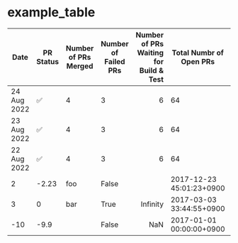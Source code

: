 # example_table
|   Date    |    PR Status     |Number of PRs Merged|Number of Failed PRs|Number of PRs Waiting for Build & Test|Total Numbr of Open PRs |    MM Status     |Number of Successful Master Merges|Jira Ticket #|
|-----------|------------------|--------------------|--------------------|-------------------------------------:|------------------------|------------------|---------------------------------:|-------------|
|24 Aug 2022|:white_check_mark:|                   4|                   3|                                     6|                      64|:white_check_mark:|                                 0|TrilFrame-423|
|23 Aug 2022|:white_check_mark:|                   4|                   3|                                     6|                      64|:white_check_mark:|                                 0|TrilFrame-405|
|22 Aug 2022|:white_check_mark:|                   4|                   3|                                     6|                      64|:white_check_mark:|                                 0|TrilFrame-404|
|          2|-2.23             |foo                 |False               |                                      |2017-12-23 45:01:23+0900|                  |                                  |             |
|          3|                 0|bar                 |True                |                              Infinity|2017-03-03 33:44:55+0900|                  |                                  |             |
|        -10|              -9.9|                    |False               |                                   NaN|2017-01-01 00:00:00+0900|                  |                                  |             |
